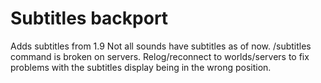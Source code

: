 # Subtitles backport

Adds subtitles from 1.9
Not all sounds have subtitles as of now. /subtitles command is broken on servers.
Relog/reconnect to worlds/servers to fix problems with the subtitles display being in the wrong position.